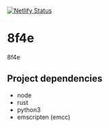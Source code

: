 [![Netlify Status](https://api.netlify.com/api/v1/badges/21e4864c-e37c-4039-85a0-baf88a997c6b/deploy-status)](https://app.netlify.com/sites/8f4e/deploys)

# 8f4e

8f4e

## Project dependencies

- node
- rust
- python3
- emscripten (emcc)
